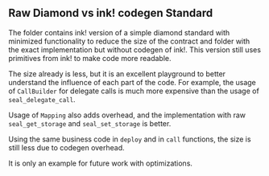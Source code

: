 ## Raw Diamond vs ink! codegen Standard

The folder contains ink! version of a simple diamond standard with minimized functionality to reduce the size of the contract and folder with the exact implementation but without codegen of ink!. This version still uses primitives from ink! to make code more readable.

The size already is less, but it is an excellent playground to better understand the influence of each part of the code. For example, the usage of `CallBuilder` for delegate calls is much more expensive than the usage of `seal_delegate_call`.

Usage of `Mapping` also adds overhead, and the implementation with raw `seal_get_storage` and `seal_set_storage` is better.

Using the same business code in `deploy` and in `call` functions, the size is still less due to codegen overhead.

It is only an example for future work with optimizations.